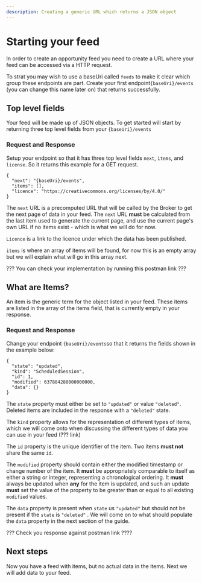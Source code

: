```yaml
---
description: Creating a generic URL which returns a JSON object
---
```


# Starting your feed

In order to create an opportunity feed you need to create a URL where your feed can be accessed via a HTTP request.

To strat you may wish to use a baseUri called `feeds` to make it clear which group these endpoints are part. Create your first endpoint`{baseUri}/events` (you can change this name later on) that returns successfully.&#x20;

## Top level fields

Your feed will be made up of JSON objects. To get started will start by returning three top level fields from your `{baseUri}/events`

### Request and Response

Setup your endpoint so that it has three top level fields `next`, `items`, and `license`. So it returns this example for a GET request.

```
{
  "next": "{baseUri}/events",
  "items": [],
  "licence": "https://creativecommons.org/licenses/by/4.0/"
}  
```

The `next` URL is a precomputed URL that will be called by the Broker to get the next page of data in your feed. The `next` URL **must** be calculated from the last item used to generate the current page, and use the current page's own URL if no items exist - which is what we will do for now.

`Licence` is a link to the licence under which the data has been published.

`items` is where an array of items will be found, for now this is an empty array but we will explain what will go in this array next.&#x20;

??? You can check your implementation by running this postman link ???

## What are Items?

An item is the generic term for the object listed in your feed. These items are listed in the array of the items field, that is currently empty in your response.

### Request and Response

Change your endpoint `{baseUri}/events`so that it returns the fields shown in the example below:

```
{
  "state": "updated",
  "kind": "ScheduledSession",
  "id": 1,
  "modified": 637884288000000000,
  "data": {}
}
```

The `state` property must either be set to `"updated"` or value `"deleted"`. Deleted items are included in the response with a `"deleted"` state.

The `kind` property allows for the representation of different types of items, which we will come onto when discussing the different types of data you can use in your feed (??? link)

The `id` property is the unique identifier of the item. Two items **must not** share the same `id`.&#x20;

The `modified` property should contain either the modified timestamp or change number of the item. It **must** be appropriately comparable to itself as either a string or integer, representing a chronological ordering. It **must** always be updated when **any** for the item is updated, and such an update **must** set the value of the property to be greater than or equal to all existing `modified` values.&#x20;

The `data` property is present when `state` us `"updated"` but should not be present if the `state` is `"deleted"` . We will come on to what should populate the `data` property in the next section of the guide.

??? Check you response against postman link ????

## Next steps

Now you have a feed with items, but no actual data in the items. Next we will add data to your feed.
